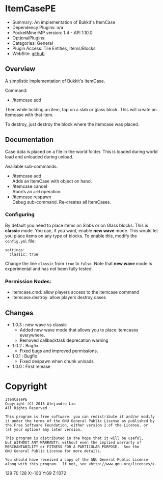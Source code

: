 ItemCasePE
========

* Summary: An implementation of Bukkit's ItemCase
* Dependency Plugins: n/a
* PocketMine-MP version: 1.4 - API 1.10.0
* OptionalPlugins:
* Categories: General
* Plugin Access: Tile Entities, Items/Blocks
* WebSite: [github](https://github.com/alejandroliu/pocketmine-plugins/tree/master/ItemCasePE)

Overview
--------

A simplistic implementation of Bukkit's ItemCase.

Command:

* /itemcase add

Then while holding an item, tap on a slab or glass block.  This will create an
itemcase with that item.

To destroy, just destroy the block where the itemcase was placed.


Documentation
-------------

Case data is placed on a file in the world folder.  This is
loaded during world load and unloaded during unload.

Available sub-commands:

* /itemcase add  
  Adds an ItemCase with object on hand.
* /itemcase cancel  
  Aborts an `add` operation.
* /itemcase respawn  
  Debug sub-command.  Re-creates all ItemCases.

### Configuring

By default you need to place items on Slabs or on Glass blocks.  This
is **classic** mode.  You can, if you want, enable **new wave** mode.
This would let you place items on any type of blocks.  To enable this,
modify the `config.yml` file:

    settings:
      classic: true

Change the line `classic` from `true` to `false`.  Note that **new
wave** mode is experimental and has not been fully tested.

### Permission Nodes:

* itemcase.cmd: allow players access to the itemcase command
* itemcase.destroy: allow players destroy cases

Changes
-------

* 1.0.3 : new wave vs classic
  - Added new wave mode that allows you to place itemcases everywhere.
  - Removed callbacktask deprecation warning
* 1.0.2 : Bugfix
  - Fixed bugs and improved permissions.
* 1.0.1 : Bugfix
  - Fixed despawn when chunk unloads
* 1.0.0 : First release

Copyright
=========

    ItemCasePE
    Copyright (C) 2015 Alejandro Liu  
    All Rights Reserved.

    This program is free software: you can redistribute it and/or modify
    it under the terms of the GNU General Public License as published by
    the Free Software Foundation, either version 2 of the License, or
    (at your option) any later version.

    This program is distributed in the hope that it will be useful,
    but WITHOUT ANY WARRANTY; without even the implied warranty of
    MERCHANTABILITY or FITNESS FOR A PARTICULAR PURPOSE.  See the
    GNU General Public License for more details.

    You should have received a copy of the GNU General Public License
    along with this program.  If not, see <http://www.gnu.org/licenses/>.

128 70 128
X:-100 Y:69 Z:1072
